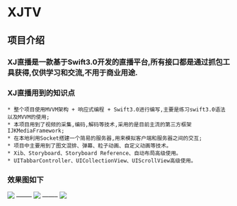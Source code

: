 # XJTV
## 项目介绍
### XJ直播是一款基于Swift3.0开发的直播平台,所有接口都是通过抓包工具获得,仅供学习和交流,不用于商业用途.
### XJ直播用到的知识点
```
* 整个项目使用MVVM架构 + 响应式编程 + Swift3.0进行编写,主要是练习swift3.0语法以及MVVM的使用;
* 本项目用到了视频的采集,编码,解码等技术,采用的是目前主流的第三方框架IJKMediaFramework;
* 在本地利用Socket搭建一个简易的服务器,用来模拟客户端和服务器之间的交互;
* 项目中主要用到了图文混排、弹幕、粒子动画、自定义动画等技术。
* Xib、Storyboard、Storyboard Reference、自动布局高级使用。
* UITabbarController、UICollectionView、UIScrollView高级使用。
```
### 效果图如下

![](https://github.com/Paulpang/XJTV/blob/master/效果图1.gif) 
——–
![](https://github.com/Paulpang/XJTV/blob/master/效果图2.gif) 
——–
![](https://github.com/Paulpang/XJTV/blob/master/效果图3.gif) 
